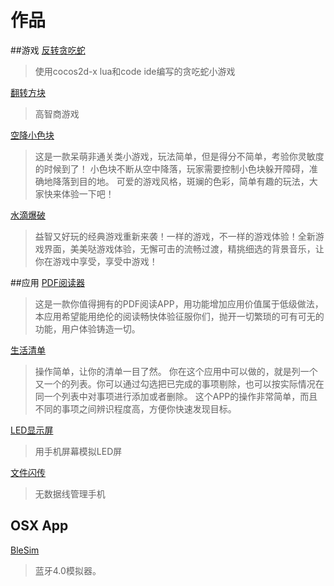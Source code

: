 # 作品

##游戏
[反转贪吃蛇](./反转贪吃蛇.md)
> 使用cocos2d-x lua和code ide编写的贪吃蛇小游戏


[翻转方块](翻转方块.md)
> 高智商游戏

[空降小色块](空降小色块.md)
>这是一款呆萌非通关类小游戏，玩法简单，但是得分不简单，考验你灵敏度的时候到了！
小色块不断从空中降落，玩家需要控制小色块躲开障碍，准确地降落到目的地。
可爱的游戏风格，斑斓的色彩，简单有趣的玩法，大家快来体验一下吧！

[水滴爆破](水滴爆破.md)
>益智又好玩的经典游戏重新来袭！一样的游戏，不一样的游戏体验！全新游戏界面，美美哒游戏体验，无懈可击的流畅过渡，精挑细选的背景音乐，让你在游戏中享受，享受中游戏！

##应用
[PDF阅读器](PDF阅读器.md)
>这是一款你值得拥有的PDF阅读APP，用功能增加应用价值属于低级做法，本应用希望能用绝伦的阅读畅快体验征服你们，抛开一切繁琐的可有可无的功能，用户体验铸造一切。

[生活清单](生活清单.md)
>操作简单，让你的清单一目了然。
你在这个应用中可以做的，就是列一个又一个的列表。你可以通过勾选把已完成的事项剔除，也可以按实际情况在同一个列表中对事项进行添加或者删除。
这个APP的操作非常简单，而且不同的事项之间辨识程度高，方便你快速发现目标。

[LED显示屏](LED显示屏.md)
>用手机屏幕模拟LED屏

[文件闪传](文件闪传.md)
>无数据线管理手机

## OSX App
[BleSim](BleSim.md)
> 蓝牙4.0模拟器。
